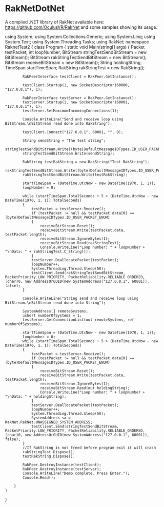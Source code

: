 # RakNetDotNet
 A compiled .NET library of RakNet available here: https://github.com/OculusVR/RakNet and some samples showing its usage. 
 
 using System;
using System.Collections.Generic;
using System.Linq;
using System.Text;
using System.Threading.Tasks;
using RakNet;
namespace RaknetTest2
{
    class Program
    {
        static void Main(string[] args)
        {
            Packet testPacket;
            int loopNumber;
            BitStream stringTestSendBitStream = new BitStream();
            BitStream rakStringTestSendBitStream = new BitStream();
            BitStream receiveBitStream = new BitStream();
            String holdingString;
            TimeSpan startTimeSpan;
            RakString rakStringTest = new RakString();

            RakPeerInterface testClient = RakPeer.GetInstance();

            testClient.Startup(1, new SocketDescriptor(60000, "127.0.0.1"), 1);

            RakPeerInterface testServer = RakPeer.GetInstance();
            testServer.Startup(1, new SocketDescriptor(60001, "127.0.0.1"), 1);
            testServer.SetMaximumIncomingConnections(1);

            Console.WriteLine("Send and receive loop using BitStream.\nBitStream read done into RakString");

            testClient.Connect("127.0.0.1", 60001, "", 0);

            String sendString = "The test string";
            stringTestSendBitStream.Write((byte)DefaultMessageIDTypes.ID_USER_PACKET_ENUM);
            stringTestSendBitStream.Write(sendString);

            RakString testRakString = new RakString("Test RakString");
            rakStringTestSendBitStream.Write((byte)DefaultMessageIDTypes.ID_USER_PACKET_ENUM);
            rakStringTestSendBitStream.Write(testRakString);

            startTimeSpan = (DateTime.UtcNow - new DateTime(1970, 1, 1));
            loopNumber = 0;

            while (startTimeSpan.TotalSeconds + 5 > (DateTime.UtcNow - new DateTime(1970, 1, 1)).TotalSeconds)
            {
                testPacket = testServer.Receive();
                if (testPacket != null && testPacket.data[0] == (byte)DefaultMessageIDTypes.ID_USER_PACKET_ENUM)
                {
                    receiveBitStream.Reset();
                    receiveBitStream.Write(testPacket.data, testPacket.length);
                    receiveBitStream.IgnoreBytes(1);
                    receiveBitStream.Read(rakStringTest);
                    Console.WriteLine("Loop number: " + loopNumber + "\nData: " + rakStringTest.C_String());
                }
                testServer.DeallocatePacket(testPacket);
                loopNumber++;
                System.Threading.Thread.Sleep(50);
                testClient.Send(rakStringTestSendBitStream, PacketPriority.LOW_PRIORITY, PacketReliability.RELIABLE_ORDERED, (char)0, new AddressOrGUID(new SystemAddress("127.0.0.1", 60001)), false);
            }

            Console.WriteLine("String send and receive loop using BitStream.\nBitStream read done into String");

            SystemAddress[] remoteSystems;
            ushort numberOfSystems = 1;
            testServer.GetConnectionList(out remoteSystems, ref numberOfSystems);

            startTimeSpan = (DateTime.UtcNow - new DateTime(1970, 1, 1));
            loopNumber = 0;
            while (startTimeSpan.TotalSeconds + 5 > (DateTime.UtcNow - new DateTime(1970, 1, 1)).TotalSeconds)
            {
                testPacket = testServer.Receive();
                if (testPacket != null && testPacket.data[0] == (byte)DefaultMessageIDTypes.ID_USER_PACKET_ENUM)
                {
                    receiveBitStream.Reset();
                    receiveBitStream.Write(testPacket.data, testPacket.length);
                    receiveBitStream.IgnoreBytes(1);
                    receiveBitStream.Read(out holdingString);
                    Console.WriteLine("Loop number: " + loopNumber + "\nData: " + holdingString);
                }
                testServer.DeallocatePacket(testPacket);
                loopNumber++;
                System.Threading.Thread.Sleep(50);
                SystemAddress sa = RakNet.RakNet.UNASSIGNED_SYSTEM_ADDRESS;
                testClient.Send(stringTestSendBitStream, PacketPriority.LOW_PRIORITY, PacketReliability.RELIABLE_ORDERED, (char)0, new AddressOrGUID(new SystemAddress("127.0.0.1", 60001)), false);
            }
            //If RakString is not freed before program exit it will crash
            rakStringTest.Dispose();
            testRakString.Dispose();

            RakPeer.DestroyInstance(testClient);
            RakPeer.DestroyInstance(testServer);
            Console.WriteLine("Demo complete. Press Enter.");
            Console.Read();

        }
    }
}

